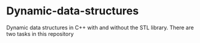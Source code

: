 # Dynamic-data-structures
Dynamic data structures in C++ with and without the STL library.
There are two tasks in this repository 
